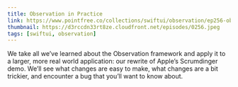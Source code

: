 ```yaml
---
title: Observation in Practice
link: https://www.pointfree.co/collections/swiftui/observation/ep256-observation-in-practice
thumbnail: https://d3rccdn33rt8ze.cloudfront.net/episodes/0256.jpeg
tags: [swiftui, observation]
---
```


We take all we’ve learned about the Observation framework and apply it to a larger, more real world application: our rewrite of Apple’s Scrumdinger demo. We’ll see what changes are easy to make, what changes are a bit trickier, and encounter a bug that you’ll want to know about.
